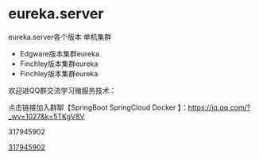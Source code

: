 # eureka.server
eureka.server各个版本  单机集群

- Edgware版本集群eureka
- Finchley版本集群eureka
- Finchley版本集群eureka

欢迎进QQ群交流学习微服务技术：

点击链接加入群聊【SpringBoot SpringCloud Docker 】：https://jq.qq.com/?_wv=1027&k=5TKgV8V

317945902

[317945902](https://jq.qq.com/?_wv=1027&k=5TKgV8V)

